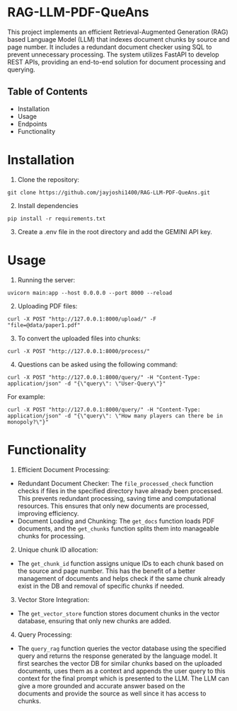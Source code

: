 # RAG-LLM-PDF-QueAns

This project implements an efficient Retrieval-Augmented Generation (RAG) based Language Model (LLM) that indexes document chunks by source and page number. It includes a redundant document checker using SQL to prevent unnecessary processing. The system utilizes FastAPI to develop REST APIs, providing an end-to-end solution for document processing and querying.

## Table of Contents
- Installation
- Usage
- Endpoints
- Functionality

# Installation
1. Clone the repository:
```
git clone https://github.com/jayjoshi1400/RAG-LLM-PDF-QueAns.git
```
2. Install dependencies
```
pip install -r requirements.txt
```
3. Create a .env file in the root directory and add the GEMINI API key.

# Usage
1. Running the server:
```
uvicorn main:app --host 0.0.0.0 --port 8000 --reload
```
2. Uploading PDF files:
```
curl -X POST "http://127.0.0.1:8000/upload/" -F "file=@data/paper1.pdf"
```
3. To convert the uploaded files into chunks:
```
curl -X POST "http://127.0.0.1:8000/process/"
```
4. Questions can be asked using the following command:
```
curl -X POST "http://127.0.0.1:8000/query/" -H "Content-Type: application/json" -d "{\"query\": \"User-Query\"}"
```
For example:
```
curl -X POST "http://127.0.0.1:8000/query/" -H "Content-Type: application/json" -d "{\"query\": \"How many players can there be in monopoly?\"}"
```

# Functionality
1. Efficient Document Processing:
  - Redundant Document Checker: The `file_processed_check` function checks if files in the specified directory have already been processed. This prevents redundant processing, saving time and computational 
    resources. This ensures that only new documents are processed, improving efficiency.
  - Document Loading and Chunking: The `get_docs` function loads PDF documents, and the `get_chunks` function splits them into manageable chunks for processing.
2. Unique chunk ID allocation:
  - The `get_chunk_id` function assigns unique IDs to each chunk based on the source and page number. This has the benefit of a better management of documents and helps check if the same chunk already exist in        the DB and removal of specific chunks if needed.
3. Vector Store Integration:
  - The `get_vector_store` function stores document chunks in the vector database, ensuring that only new chunks are added.
4. Query Processing:
  - The `query_rag` function queries the vector database using the specified query and returns the response generated by the language model. It first searches the vector DB for similar chunks based on the         uploaded documents, uses them as a context and appends the user query to this context for the final prompt which is presented to the LLM. The LLM can give a more grounded and accurate answer based on the    
    documents and provide the source as well since it has access to chunks.

